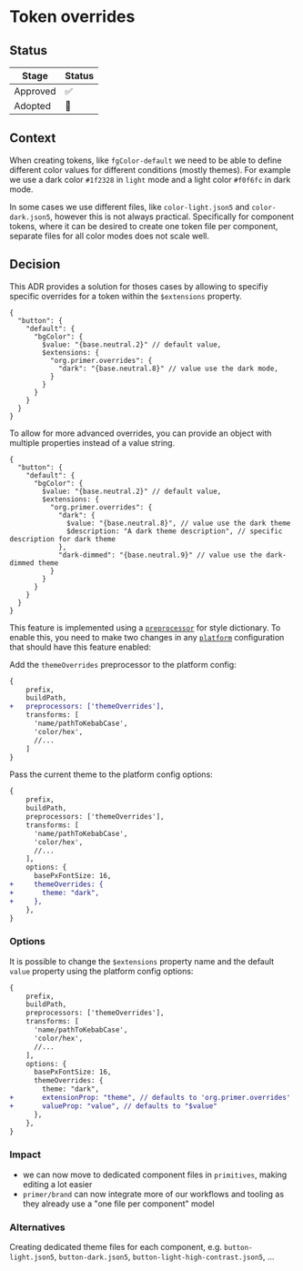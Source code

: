 # Token overrides

## Status

| Stage    | Status |
| -------- | ------ |
| Approved | ✅     |
| Adopted  | 🚧     |

## Context

When creating tokens, like `fgColor-default` we need to be able to define different color values for different conditions (mostly themes).
For example we use a dark color `#1f2328` in `light` mode and a light color `#f0f6fc` in dark mode.

In some cases we use different files, like `color-light.json5` and `color-dark.json5`, however this is not always practical. Specifically for component tokens, where it can be desired to create one token file per component, separate files for all color modes does not scale well.

## Decision

This ADR provides a solution for thoses cases by allowing to specifiy specific overrides for a token within the `$extensions` property.

```json5
{
  "button": {
    "default": {
      "bgColor": {
        $value: "{base.neutral.2}" // default value,
        $extensions: {
          "org.primer.overrides": {
            "dark": "{base.neutral.8}" // value use the dark mode,
          }
        }
      }
    }
  }
}
```

To allow for more advanced overrides, you can provide an object with multiple properties instead of a value string.

```json5
{
  "button": {
    "default": {
      "bgColor": {
        $value: "{base.neutral.2}" // default value,
        $extensions: {
          "org.primer.overrides": {
            "dark": {
              $value: "{base.neutral.8}", // value use the dark theme
              $description: "A dark theme description", // specific description for dark theme
            },
            "dark-dimmed": "{base.neutral.9}" // value use the dark-dimmed theme
          }
        }
      }
    }
  }
}
```

This feature is implemented using a [`preprocessor`](https://styledictionary.com/reference/hooks/preprocessors/) for style dictionary. To enable this, you need to make two changes in any [`platform`](https://styledictionary.com/reference/config/#platform) configuration that should have this feature enabled:

Add the `themeOverrides` preprocessor to the platform config:

```diff
{
    prefix,
    buildPath,
+   preprocessors: ['themeOverrides'],
    transforms: [
      'name/pathToKebabCase',
      'color/hex',
      //...
    ]
}
```

Pass the current theme to the platform config options:

```diff
{
    prefix,
    buildPath,
    preprocessors: ['themeOverrides'],
    transforms: [
      'name/pathToKebabCase',
      'color/hex',
      //...
    ],
    options: {
      basePxFontSize: 16,
+     themeOverrides: {
+       theme: "dark",
+     },
    },
}
```

### Options

It is possible to change the `$extensions` property name and the default `value` property using the platform config options:

```diff
{
    prefix,
    buildPath,
    preprocessors: ['themeOverrides'],
    transforms: [
      'name/pathToKebabCase',
      'color/hex',
      //...
    ],
    options: {
      basePxFontSize: 16,
      themeOverrides: {
        theme: "dark",
+       extensionProp: "theme", // defaults to 'org.primer.overrides'
+       valueProp: "value", // defaults to "$value"
      },
    },
}
```

### Impact

- we can now move to dedicated component files in `primitives`, making editing a lot easier
- `primer/brand` can now integrate more of our workflows and tooling as they already use a "one file per component" model

### Alternatives

Creating dedicated theme files for each component, e.g. `button-light.json5`, `button-dark.json5`, `button-light-high-contrast.json5`, ...
